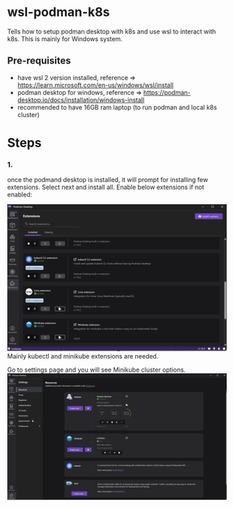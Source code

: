 # wsl-podman-k8s
Tells how to setup podman desktop with k8s and use wsl to interact with k8s. This is mainly for Windows system.

## Pre-requisites
- have wsl 2 version installed, reference => https://learn.microsoft.com/en-us/windows/wsl/install
- podman desktop for windows, reference => https://podman-desktop.io/docs/installation/windows-install
- recommended to have 16GB ram laptop (to run podman and local k8s cluster)


# Steps
### 1.

once the podmand desktop is installed, it will prompt for installing few extensions. Select next and install all.
Enable below extensions if not enabled:

![Extensions in Podman Desktop](images/pic1.png)
Mainly kubectl and minikube extensions are needed.

Go to settings page and you will see Minikube cluster options.
![Settings in Podman Desktop](images/pic2.png)